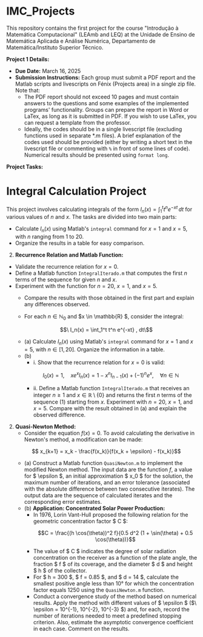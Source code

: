 # IMC_Projects
This repository contains the first project for the course "Introdução à Matemática Computacional" (LEAmb and LEQ) at the Unidade de Ensino de Matemática Aplicada e Análise Numérica, Departamento de Matemática/Instituto Superior Técnico.

**Project 1 Details:**
- **Due Date:** March 16, 2025
- **Submission Instructions:** Each group must submit a PDF report and the Matlab scripts and livescripts on Fénix (Projects area) in a single zip file. Note that:
    - The PDF report should not exceed 10 pages and must contain answers to the questions and some examples of the implemented programs' functionality. Groups can prepare the report in Word or LaTex, as long as it is submitted in PDF. If you wish to use LaTex, you can request a template from the professor.
    - Ideally, the codes should be in a single livescript file (excluding functions used in separate *.m files). A brief explanation of the codes used should be provided (either by writing a short text in the livescript file or commenting with `%` in front of some lines of code). Numerical results should be presented using `format long`.

**Project Tasks:**
# Integral Calculation Project

This project involves calculating integrals of the form $I_n(x) = \int_1^t t^n e^{-xt} \, dt$ for various values of $n$ and $x$. The tasks are divided into two main parts:

- Calculate $I_n(x)$ using Matlab's `integral` command for $x = 1$ and $x = 5$, with $n$ ranging from 1 to 20.
- Organize the results in a table for easy comparison.

2. **Recurrence Relation and Matlab Function:**
- Validate the recurrence relation for $x = 0$.
- Define a Matlab function `IntegralIterado.m` that computes the first $n$ terms of the sequence for given $n$ and $x$.
- Experiment with the function for $n = 20$, $x = 1$, and $x = 5$.
    - Compare the results with those obtained in the first part and explain any differences observed.

    - For each $n \in \mathbb{N}_0$ and $x \in \mathbb{R} $, consider the integral:
    ```math
    \ I_n(x) = \int_1^t t^n e^{-xt} , dt\
    ```
    - (a) Calculate $I_n(x)$ using Matlab's `integral` command for $x = 1$ and $x = 5$, with $n \in [1, 20]$. Organize the information in a table.
    - (b)
        - i. Show that the recurrence relation for $x = 0$ is valid:
        ```math
        I_0(x) = 1, \quad x e^x I_n(x) = 1 - x^n I_{n-1}(x) + (-1)^n e^x, \quad \forall n \in \mathbb{N}
        ```
        - ii. Define a Matlab function `IntegralIterado.m` that receives an integer $n \geq 1$ and $x \in \mathbb{R} \setminus \{0\}$ and returns the first $n$ terms of the sequence (1) starting from $x$. Experiment with $n = 20$, $x = 1$, and $x = 5$. Compare with the result obtained in (a) and explain the observed difference.

2. **Quasi-Newton Method:**
     - Consider the equation $f(x) = 0$. To avoid calculating the derivative in Newton's method, a modification can be made:
     ```math
         x_{k+1} = x_k - \frac{f(x_k)}{f(x_k + \epsilon) - f(x_k)}
     ```
     - (a) Construct a Matlab function `QuasiNewton.m` to implement the modified Newton method. The input data are the function $f$, a value for $ \epsilon $, an initial approximation $ x_0 $ for the solution, the maximum number of iterations, and an error tolerance (associated with the absolute difference between two consecutive iterates). The output data are the sequence of calculated iterates and the corresponding error estimates.
     - (b) **Application: Concentrated Solar Power Production:**
         - In 1976, Lorin Vant-Hull proposed the following relation for the geometric concentration factor $ C $:
             ```math
             C = \frac{(h \cos(\theta))^2 f}{0.5 d^2 (1 + \sin(\theta) + 0.5 \cos(\theta))}
             ```
         - The value of $ C $ indicates the degree of solar radiation concentration on the receiver as a function of the plate angle, the fraction $ f $ of its coverage, and the diameter $ d $ and height $ h $ of the collector.
         - For $ h = 300 $, $ f = 0.85 $, and $ d = 14 $, calculate the smallest positive angle less than 10° for which the concentration factor equals 1250 using the `QuasiNewton.m` function.
         - Conduct a convergence study of the method based on numerical results. Apply the method with different values of $ \epsilon \$ ($\ \epsilon = 10^{-1}, 10^{-2}, 10^{-3} $) and, for each, record the number of iterations needed to meet a predefined stopping criterion. Also, estimate the asymptotic convergence coefficient in each case. Comment on the results.